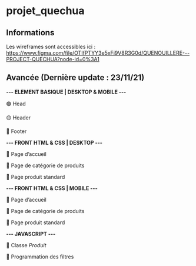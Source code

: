 # projet_quechua

## Informations

Les wireframes sont accessibles ici : https://www.figma.com/file/OTIfPTYY3e5xFi9V8R3G0d/QUENOUILLERE---PROJECT-QUECHUA?node-id=0%3A1

## Avancée (Dernière update  : 23/11/21)

**--- ELEMENT BASIQUE | DESKTOP & MOBILE ---**

🟢 Head

🟡 Header

🔴 Footer


**--- FRONT HTML & CSS | DESKTOP ---**

🔴 Page d’accueil

🔴 Page de catégorie de produits

🔴 Page produit standard


**--- FRONT HTML & CSS | MOBILE ---**

🔴 Page d’accueil

🔴 Page de catégorie de produits

🔴 Page produit standard


**--- JAVASCRIPT ---**

🔴 Classe *Produit*

🔴 Programmation des filtres